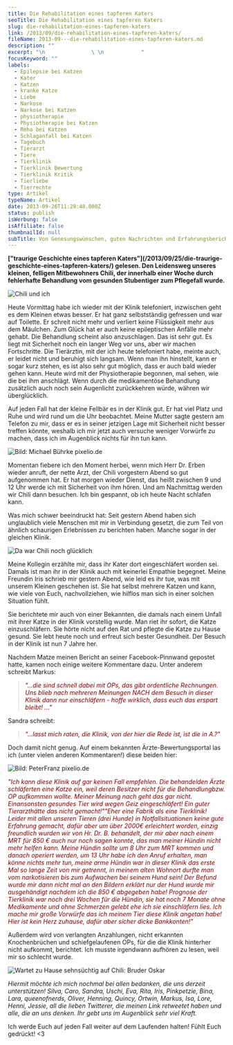 ```yaml
---
title: Die Rehabilitation eines tapferen Katers
seoTitle: Die Rehabilitation eines tapferen Katers
slug: die-rehabilitation-eines-tapferen-katers
link: /2013/09/die-rehabilitation-eines-tapferen-katers/
fileName: 2013-09---die-rehabilitation-eines-tapferen-katers.md
description: ""
excerpt: "\n               \ \n            "
focusKeyword: ""
labels:
  - Epilepsie bei Katzen
  - Kater
  - Katzen
  - kranke Katze
  - Liebe
  - Narkose
  - Narkose bei Katzen
  - physiotherapie
  - Physiotherapie bei Katzen
  - Reha bei Katzen
  - Schlaganfall bei Katzen
  - Tagebuch
  - Tierarzt
  - Tiere
  - Tierklinik
  - Tierklinik Bewertung
  - Tierklinik Kritik
  - Tierliebe
  - Tierrechte
type: Artikel
typeName: Artikel
date: 2013-09-26T11:29:48.000Z
status: publish
isWerbung: false
isAffiliate: false
thumbnailId: null
subTitle: Von Genesungswünschen, guten Nachrichten und Erfahrungsberichten
---
```


<strong>
["traurige Geschichte eines tapferen Katers"](/2013/09/25/die-traurige-geschichte-eines-tapferen-katers/)
gelesen. Den Leidensweg unseres kleinen, felligen Mitbewohners Chili, der
innerhalb einer Woche durch fehlerhafte Behandlung vom gesunden Stubentiger zum
Pflegefall wurde.</strong>

![Chili und ich](http://cardamonchai.files.wordpress.com/2013/09/9588574715_b8fb54fbc8_o.jpg?w=300 "Chili und ich")

Heute Vormittag habe ich wieder mit der Klinik telefoniert, inzwischen geht es
dem Kleinen etwas besser. Er hat ganz selbstständig gefressen und war auf
Toilette. Er schreit nicht mehr und verliert keine Flüssigkeit mehr aus dem
Mäulchen. Zum Glück hat er auch keine epileptischen Anfälle mehr gehabt. Die
Behandlung scheint also anzuschlagen. Das ist sehr gut. Es liegt mit Sicherheit
noch ein langer Weg vor uns, aber wir machen Fortschritte. Die Tierärztin, mit
der ich heute telefoniert habe, meinte auch, er leidet nicht und beruhigt sich
langsam. Wenn man ihn hinstellt, kann er sogar kurz stehen, es ist also sehr gut
möglich, dass er auch bald wieder gehen kann. Heute wird mit der Physiotherapie
begonnen, mal sehen, wie die bei ihm anschlägt. Wenn durch die medikamentöse
Behandlung zusätzlich auch noch sein Augenlicht zurückkehren würde, währen wir
überglücklich.

Auf jeden Fall hat der kleine Fellbär es in der Klinik gut. Er hat viel Platz
und Ruhe und wird rund um die Uhr beobachtet. Meine Mutter sagte gestern am
Telefon zu mir, dass er es in seiner jetzigen Lage mit Sicherheit nicht besser
treffen könnte, weshalb ich mir jetzt auch versuche weniger Vorwürfe zu machen,
dass ich im Augenblick nichts für ihn tun kann.

![Bild: Michael Bührke pixelio.de](http://cardamonchai.files.wordpress.com/2013/09/227315_web_r_k_b_by_michael-bc3bchrke_pixelio-de.jpg?w=300 "Bild: Michael Bührke pixelio.de")

Momentan fiebere ich den Moment herbei, wenn mich Herr Dr. Erben wieder anruft,
der nette Arzt, der Chili vorgestern Abend so gut aufgenommen hat. Er hat morgen
wieder Dienst, das heißt zwischen 9 und 12 Uhr werde ich mit Sicherheit von ihm
hören. Und am Nachmittag werden wir Chili dann besuchen. Ich bin gespannt, ob
ich heute Nacht schlafen kann.

Was mich schwer beeindruckt hat: Seit gestern Abend haben sich unglaublich viele
Menschen mit mir in Verbindung gesetzt, die zum Teil von ähnlich schaurigen
Erlebnissen zu berichten haben. Manche sogar in der gleichen Klinik.

![Da war Chili noch glücklich](http://cardamonchai.files.wordpress.com/2013/09/9574655057_79040e2c03_o.jpg?w=225 "Da war Chili noch glücklich")

Meine Kollegin erzählte mir, dass ihr Kater dort eingeschläfert worden sei.
Damals ist man ihr in der Klinik auch mit keinerlei Empathie begegnet. Meine
Freundin Iris schrieb mir gestern Abend, wie leid es ihr tue, was mit unserem
Kleinen geschehen ist. Sie hat selbst mehrere Katzen und kann, wie viele von
Euch, nachvollziehen, wie hilflos man sich in einer solchen Situation fühlt.

Sie berichtete mir auch von einer Bekannten, die damals nach einem Unfall mit
ihrer Katze in der Klinik vorstellig wurde. Man riet ihr sofort, die Katze
einzuschläfern. Sie hörte nicht auf den Rat und pflegte die Katze zu Hause
gesund. Sie lebt heute noch und erfreut sich bester Gesundheit. Der Besuch in
der Klinik ist nun 7 Jahre her.

Nachdem Matze meinen Bericht an seiner Facebook-Pinnwand gepostet hatte, kamen
noch einige weitere Kommentare dazu. Unter anderem schreibt Markus:

<blockquote><span style="color:#800000;"><em>"...die sind schnell dabei mit OPs, das gibt ordentliche Rechnungen. Uns blieb nach mehreren Meinungen NACH dem Besuch in dieser Klinik dann nur einschläfern - hoffe wirklich, dass euch das erspart bleibt! ..."</em></span></blockquote>

Sandra schreibt:

<blockquote><span style="color:#800000;"><em>"...lasst mich raten, die Klinik, von der hier die Rede ist, ist die in A.?"</em></span></blockquote>

Doch damit nicht genug. Auf einem bekannten Ärzte-Bewertungsportal las ich
(unter vielen anderen Kommentaren!) diese beiden hier:

![Bild: PeterFranz pixelio.de](http://cardamonchai.files.wordpress.com/2013/09/664812_web_r_b_by_peterfranz_pixelio-de.jpg?w=300 "Bild: PeterFranz pixelio.de")

<em><span style="color:#800000;">"Ich kann diese Klinik auf gar keinen Fall
empfehlen. Die behandelden Ärzte
</span></em><em><span style="color:#800000;">schläferten eine Katze ein, weil
deren Besitzer nicht für die
Behandlung</span></em><em><span style="color:#800000;">bzw. OP aufkommen wollte.
Meiner Meinung nach geht das gar nicht.
Ein</span></em><em><span style="color:#800000;">ansonsten gesundes Tier wird
wegen Geiz eingeschläfert! Ein guter
Tierarzt</span></em><em><span style="color:#800000;">hätte das nicht
gemacht!"</span></em><em><span style="color:#800000;">"Eher eine Fabrik als eine
Tierklinik! Leider mit allen unseren Tieren (drei Hunde) in Notfallsituationen
keine gute Erfahrung gemacht, dafür aber um über 2000€ erleichtert worden,
einzig freundlich wurden wir von Hr. Dr. B. behandelt, der mir aber nach einem
MRT für 850 € auch nur noch sagen konnte, das man meiner Hündin nicht mehr
helfen kann. Meine Hündin sollte um 8 Uhr zum MRT kommen und danach operiert
werden, um 13 Uhr habe ich den Anruf erhalten, man könne nichts mehr tun, meine
arme Hündin war in dieser Klinik das erste Mal so lange Zeit von mir getrennt,
in meinem alten Wohnort durfte man vom narkotisieren bis zum Aufwachen bei
seinem Hund sein! Der Befund wurde mir dann nicht mal an den Bildern erklärt nur
der Hund wurde mir ausgehändigt nachdem ich die 850 € abgegeben habe! Prognose
der Tierklinik war noch drei Wochen für die Hündin, sie hat noch 7 Monate ohne
Medikamente und ohne Schmerzen gelebt ehe ich sie einschläfern lies. Ich mache
mir große Vorwürfe das ich meinem Tier diese Klinik angetan habe! Hier ist kein
Herz zuhause, dafür aber sicher dicke Bankkonten!"</span></em>

Außerdem wird von verlangten Anzahlungen, nicht erkannten Knochenbrüchen und
schiefgelaufenen OPs, für die die Klinik hinterher nicht aufkommt, berichtet.
Ich musste irgendwann aufhören zu lesen, weil mir so schlecht wurde.

![Wartet zu Hause sehnsüchtig auf Chili: Bruder Oskar](http://cardamonchai.files.wordpress.com/2013/09/9577449670_ae720a57fe_o.jpg?w=300 "Wartet zu Hause sehnsüchtig auf Chili: Bruder Oskar")

<em>Hiermit möchte ich mich nochmal bei allen bedanken, die uns derzeit
unterstützen! Silva, Caro, Sandra, Uschi, Eva, Rita, Iris, Pinkpetzie, Bina,
Lara, queenofnerds, Oliver, Henning, Quincy, Ortwin, Markus, Isa, Lore, Henni,
Jessie, all die lieben Twitterer, die meinen Link retweetet haben und alle, die
an uns denken. Ihr gebt uns im Augenblick sehr viel Kraft. </em>

Ich werde Euch auf jeden Fall weiter auf dem Laufenden halten! Fühlt Euch
gedrückt! &lt;3 [](/2013/09/26/der-fall-es-chili-r/)
